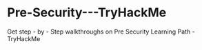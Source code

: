 # Pre-Security---TryHackMe
Get step - by - Step walkthroughs on Pre Security Learning Path - TryHackMe 
